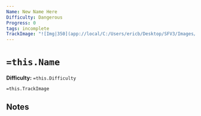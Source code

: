 ```yaml
---
Name: New Name Here
Difficulty: Dangerous
Progress: 0
tags: incomplete
TrackImage: "![Img|350](app://local/C:/Users/ericb/Desktop/SFV3/Images/ProgressTracks/progress-track-0.svg)"
---
```


# `=this.Name`
**Difficulty:** `=this.Difficulty`

`=this.TrackImage`

## Notes
